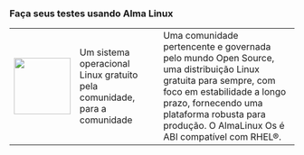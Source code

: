 ### Faça seus testes usando Alma Linux

<table>
  <tr>
    <td width="20%">
      <img src="https://upload.wikimedia.org/wikipedia/commons/thumb/1/13/AlmaLinux_Icon_Logo.svg/2093px-AlmaLinux_Icon_Logo.svg.png" width="100"> </img>
    </td>
    <td>
      Um sistema operacional Linux gratuito pela comunidade, para a comunidade
    </td>
    <td>
      Uma comunidade pertencente e governada pelo mundo Open Source, uma distribuição Linux gratuita para sempre, com foco em estabilidade a longo prazo, fornecendo uma plataforma robusta para produção. O AlmaLinux Os é ABI compatível com RHEL®.
    </td>
  </tr>
</table>